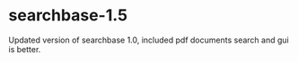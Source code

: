 # searchbase-1.5
Updated version of searchbase 1.0, included pdf documents search and gui is better.
